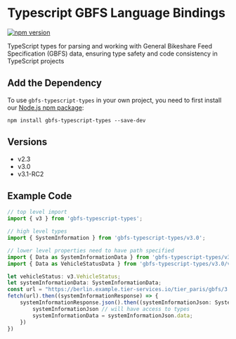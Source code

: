 # Typescript GBFS Language Bindings

[![npm version](https://badge.fury.io/js/gbfs-typescript-types.svg)](http://badge.fury.io/js/gbfs-typescript-types)

TypeScript types for parsing and working with General Bikeshare Feed Specification (GBFS) data, ensuring type safety and code consistency in TypeScript projects

## Add the Dependency

To use `gbfs-typescript-types` in your own project, you need to
first install our [Node.js npm package](https://www.npmjs.com/package/gbfs-typescript-types):

```
npm install gbfs-typescript-types --save-dev
```

## Versions
- v2.3
- v3.0
- v3.1-RC2

## Example Code
```typescript
// top level import
import { v3 } from 'gbfs-typescript-types';

// high level types
import { SystemInformation } from 'gbfs-typescript-types/v3.0';

// lower level properties need to have path specified
import { Data as SystemInformationData } from 'gbfs-typescript-types/v3.0/system_information';
import { Data as VehicleStatusData } from 'gbfs-typescript-types/v3.0/vehicle_status';

let vehicleStatus: v3.VehicleStatus;
let systemInformationData: SystemInformationData;
const url = "https://berlin.example.tier-services.io/tier_paris/gbfs/3.0/system-information";
fetch(url).then((systemInformationResponse) => {
    systemInformationResponse.json().then((systemInformationJson: SystemInformation) => {
        systemInformationJson // will have access to types
        systemInformationData = systemInformationJson.data;
    })
})
```
